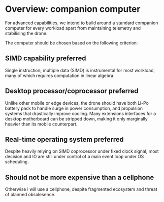 # Overview: companion computer

For advanced capabilities, we intend to build around a standard companion computer for every workload apart from maintaining telemetry and stabilising the drone.

The computer should be chosen based on the following criterion:

## SIMD capability preferred

Single instruction, multiple data (SIMD) is instrumental for most workload, many of which requires computation in linear algebra.

## Desktop processor/coprocessor preferred

Unlike other mobile or edge devices, the drone should have both Li-Po battery pack to handle surge in power consumption, and propulsion systems that drastically improve cooling. Many extensions interfaces for a desktop motherboard can be stripped down, making it only marginally heavier than its mobile counterpart.

## Real-time operating system preferred

Despite heavily relying on SIMD coprocessor under fixed clock signal, most decision and IO are still under control of a main event loop under OS scheduling.

## Should not be more expensive than a cellphone

Otherwise I will use a cellphone, despite fragmented ecosystem and threat of planned obsolesence.
